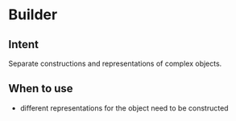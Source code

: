 # Builder

## Intent

Separate constructions and representations of complex objects.

## When to use

- different representations for the object need to be constructed 
